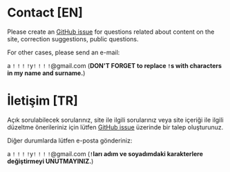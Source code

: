 # Contact [EN]

Please create an [GitHub issue](https://github.com/alperyazar/www/issues)
for questions related about content on the site, correction suggestions,
public questions.

For other cases, please send an e-mail:

a `!` `!` `!` `!`y`!` `!` `!` `!`@gmail.com (**DON'T FORGET to replace `!`s with characters in my name and surname.**)

# İletişim [TR]

Açık sorulabilecek sorularınız, site ile ilgili sorularınız veya site içeriği
ile ilgili düzeltme önerileriniz için lütfen [GitHub issue](https://github.com/alperyazar/www/issues)
üzerinde bir talep oluşturunuz.

Diğer durumlarda lütfen e-posta gönderiniz:

a `!` `!` `!` `!`y`!` `!` `!` `!`@gmail.com (**`!`ları adım ve soyadımdaki karakterlere değiştirmeyi UNUTMAYINIZ.**)
